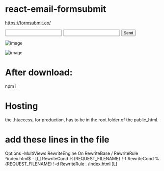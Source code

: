 # react-email-formsubmit
https://formsubmit.co/

<form action="https://formsubmit.co/your@email.com" method="POST">
     <input type="text" name="name" required>
     <input type="email" name="email" required>
     <button type="submit">Send</button>
</form>

![image](https://github.com/femastro/react-email-formsubmit/assets/38165979/8daee5bc-7a6a-4c12-ab40-43eb9aaf4187)

![image](https://github.com/femastro/react-email-formsubmit/assets/38165979/d3b10081-8275-421c-9072-a095de4d8b35)


# After download:
npm i

# Hosting
the .htaccess, for production, has to be in the root folder of the public_html.

# add these lines in the file

Options -MultiViews
RewriteEngine On
RewriteBase /
RewriteRule ^index\.html$ - [L]
RewriteCond %{REQUEST_FILENAME} !-f
RewriteCond %{REQUEST_FILENAME} !-d
RewriteRule . /index.html [L]




